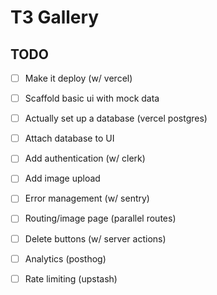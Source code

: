 # T3 Gallery

## TODO

- [ ] Make it deploy (w/ vercel)
- [ ] Scaffold basic ui with mock data
- [ ] Actually set up a database (vercel postgres)
- [ ] Attach database to UI
- [ ] Add authentication (w/ clerk)
- [ ] Add image upload
- [ ] Error management (w/ sentry)
- [ ] Routing/image page (parallel routes)
- [ ] Delete buttons (w/ server actions)
- [ ] Analytics (posthog)
- [ ] Rate limiting (upstash)


